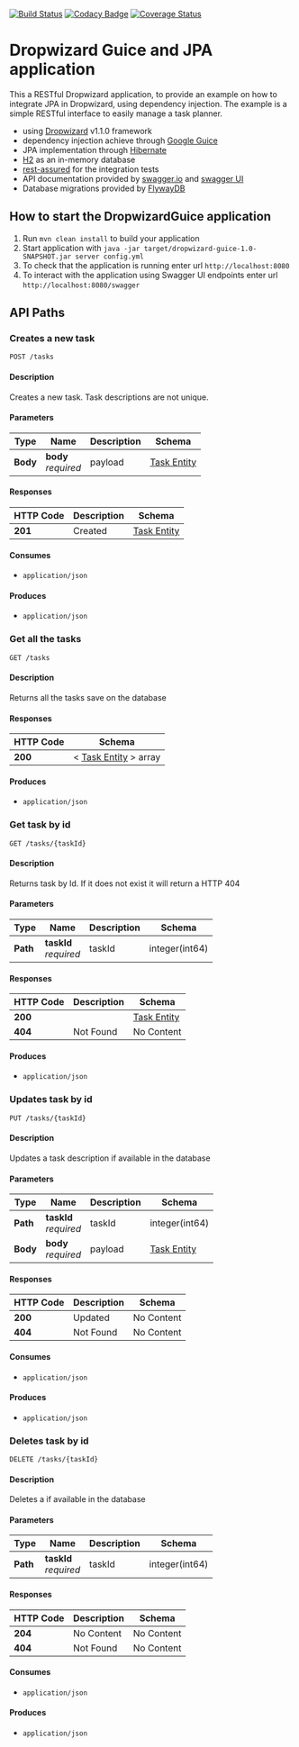 [![Build Status](https://travis-ci.org/PauloPortugal/dropwizard-guice-jpa.png)](https://travis-ci.org/PauloPortugal/dropwizard-guice-jpa.svg?branch=master)     [![Codacy Badge](https://api.codacy.com/project/badge/Grade/82869bd865d74a09bee564cc761c831a)](https://www.codacy.com/app/PauloPortugal/dropwizard-guice-jpa?utm_source=github.com&amp;utm_medium=referral&amp;utm_content=PauloPortugal/dropwizard-guice-jpa&amp;utm_campaign=Badge_Grade) [![Coverage Status](https://coveralls.io/repos/github/PauloPortugal/dropwizard-guice-jpa/badge.svg?branch=master)](https://coveralls.io/github/PauloPortugal/dropwizard-guice-jpa?branch=master)

# Dropwizard Guice and JPA application

This a RESTful Dropwizard application, to provide an example on how to integrate JPA in Dropwizard, using dependency injection.
The example is a simple RESTful interface to easily manage a task planner.

- using [Dropwizard](https://dropwizard.github.io/dropwizard/) v1.1.0 framework
- dependency injection achieve through [Google Guice](https://code.google.com/p/google-guice/)
- JPA implementation through [Hibernate](http://hibernate.org/)
- [H2](http://http://www.h2database.com/) as an in-memory database
- [rest-assured](https://code.google.com/p/rest-assured/) for the integration tests
- API documentation provided by [swagger.io](http://swagger.io//) and [swagger UI](http://swagger.io/swagger-ui/)
- Database migrations provided by [FlywayDB](https://flywaydb.org/)

How to start the DropwizardGuice application
---

1. Run `mvn clean install` to build your application
1. Start application with `java -jar target/dropwizard-guice-1.0-SNAPSHOT.jar server config.yml`
1. To check that the application is running enter url `http://localhost:8080`
1. To interact with the application using Swagger UI endpoints enter url `http://localhost:8080/swagger`


<a name="paths"></a>
## API Paths

<a name="create"></a>
### Creates a new task
```
POST /tasks
```


#### Description
Creates a new task. Task descriptions are not unique.


#### Parameters

|Type|Name|Description|Schema|
|---|---|---|---|
|**Body**|**body**  <br>*required*|payload|[Task Entity](#task-entity)|


#### Responses

|HTTP Code|Description|Schema|
|---|---|---|
|**201**|Created|[Task Entity](#task-entity)|


#### Consumes

* `application/json`


#### Produces

* `application/json`


<a name="gettasks"></a>
### Get all the tasks
```
GET /tasks
```


#### Description
Returns all the tasks save on the database


#### Responses

|HTTP Code|Schema|
|---|---|
|**200**|< [Task Entity](#task-entity) > array|


#### Produces

* `application/json`


<a name="gettask"></a>
### Get task by id
```
GET /tasks/{taskId}
```


#### Description
Returns task by Id. If it does not exist it will return a HTTP 404


#### Parameters

|Type|Name|Description|Schema|
|---|---|---|---|
|**Path**|**taskId**  <br>*required*|taskId|integer(int64)|


#### Responses

|HTTP Code|Description|Schema|
|---|---|---|
|**200**||[Task Entity](#task-entity)|
|**404**|Not Found|No Content|


#### Produces

* `application/json`


<a name="update"></a>
### Updates task by id
```
PUT /tasks/{taskId}
```


#### Description
Updates a task description if available in the database


#### Parameters

|Type|Name|Description|Schema|
|---|---|---|---|
|**Path**|**taskId**  <br>*required*|taskId|integer(int64)|
|**Body**|**body**  <br>*required*|payload|[Task Entity](#task-entity)|


#### Responses

|HTTP Code|Description|Schema|
|---|---|---|
|**200**|Updated|No Content|
|**404**|Not Found|No Content|


#### Consumes

* `application/json`


#### Produces

* `application/json`


<a name="delete"></a>
### Deletes task by id
```
DELETE /tasks/{taskId}
```


#### Description
Deletes a if available in the database


#### Parameters

|Type|Name|Description|Schema|
|---|---|---|---|
|**Path**|**taskId**  <br>*required*|taskId|integer(int64)|


#### Responses

|HTTP Code|Description|Schema|
|---|---|---|
|**204**|No Content|No Content|
|**404**|Not Found|No Content|


#### Consumes

* `application/json`


#### Produces

* `application/json`



